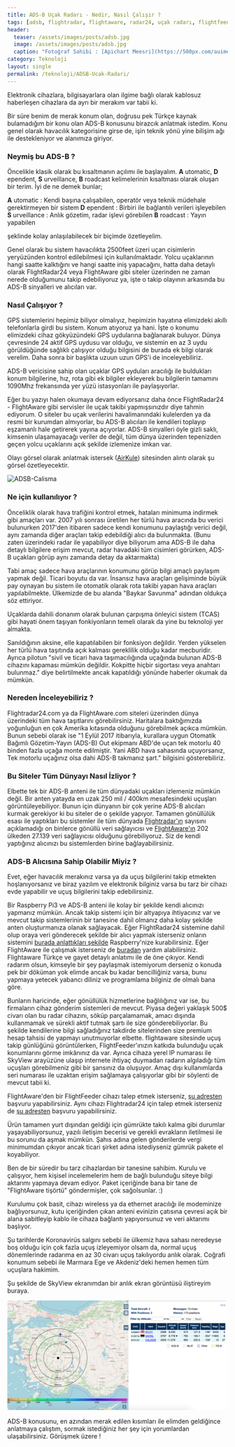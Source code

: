 ```yaml
---
title: ADS-B Uçak Radarı - Nedir, Nasıl Çalışır ?
tags: [adsb, flightradar, flightaware, radar24, uçak radarı, flightfeeder, radarbox, hava radarı]
header:
  teaser: /assets/images/posts/adsb.jpg
  image: /assets/images/posts/adsb.jpg
  caption: "Fotoğraf Sahibi : [Apichart Meesri](https://500px.com/auimeesri)"
category: Teknoloji
layout: single
permalink: /teknoloji/ADSB-Ucak-Radari/
---
```


Elektronik cihazlara, bilgisayarlara olan ilgime bağlı olarak kablosuz haberleşen cihazlara da ayrı bir merakım var tabii ki.

Bir süre benim de merak konum olan, doğrusu pek Türkçe kaynak bulamadığım bir konu olan ADS-B konusunu birazcık anlatmak istedim. Konu genel olarak havacılık kategorisine girse de, işin teknik yönü yine bilişim ağı ile destekleniyor ve alanımıza giriyor.

### Neymiş bu ADS-B ?

Öncelikle klasik olarak bu kısaltmanın açılımı ile başlayalım.
**A** utomatic, **D** ependent, **S** urveillance, **B** roadcast kelimelerinin kısaltması olarak oluşan bir terim. İyi de ne demek bunlar;

**A** utomatic : Kendi başına çalışabilen, operatör veya teknik müdehale gerektirmeyen bir sistem
**D** ependent : Birbiri ile bağlantılı verileri işleyebilen
**S** urveillance : Anlık gözetim, radar işlevi görebilen
**B** roadcast : Yayın yapabilen

şeklinde kolay anlaşılabilecek bir biçimde özetleyelim.

Genel olarak bu sistem havacılıkta 2500feet üzeri uçan cisimlerin yeryüzünden kontrol edilebilmesi için kullanılmaktadır. Yolcu uçaklarının hangi saatte kalktığını ve hangi saatte iniş yapacağını, hatta daha detaylı olarak FlightRadar24 veya FlightAware gibi siteler üzerinden ne zaman nerede olduğumunu takip edebiliyoruz ya, işte o takip olayının arkasında bu ADS-B sinyalleri ve alıcıları var.

### Nasıl Çalışıyor ?

GPS sistemlerini hepimiz biliyor olmalıyız, hepimizin hayatına elimizdeki akıllı telefonlarla girdi bu sistem. Konum atıyoruz ya hani. İşte o konumu elimizdeki cihaz gökyüzündeki GPS uydularına bağlanarak buluyor. Dünya çevresinde 24 aktif GPS uydusu var olduğu, ve sistemin en az 3 uydu görüldüğünde sağlıklı çalışıyor olduğu bilgisini de burada ek bilgi olarak verelim. Daha sonra bir başlıkta uzuun uzun GPS'i de inceleyebiliriz.

ADS-B vericisine sahip olan uçaklar GPS uyduları aracılığı ile buldukları konum bilgilerine, hız, rota gibi ek bilgiler ekleyerek bu bilgilerin tamamını 1090Mhz frekansında yer yüzü istasyonları ile paylaşıyorlar.

Eğer bu yazıyı halen okumaya devam ediyorsanız daha önce FlightRadar24 - FlightAware gibi servisler ile uçak takibi yapmışsınızdır diye tahmin ediyorum. O siteler bu uçak verilerini havalimanındaki kulelerden ya da resmi bir kurumdan almıyorlar, bu ADS-B alıcıları ile kendileri toplayıp eşzamanlı hale getirerek yayına açıyorlar. ADS-B sinyalleri öyle gizli saklı, kimsenin ulaşamayacağı veriler de değil, tüm dünya üzerinden tepenizden geçen yolcu uçaklarını açık şekilde izlemenize imkan var.

Olayı görsel olarak anlatmak istersek ([AirKule](http://www.airkule.com/yazar/ADS-B-ILE-GELECEGIN-PILOTSUZ-UCAK-TEKNOLOJISI/1229)) sitesinden alıntı olarak şu görsel özetleyecektir.

![ADSB-Calisma](http://www.airkule.com/images/image/ADS-B-takip-izleme05.jpg)

### Ne için kullanılıyor ?

Önceliklik olarak hava trafiğini kontrol etmek, hataları minimuma indirmek gibi amaçları var. 2007 yılı sonrası üretilen her türlü hava aracında bu verici bulunurken 2017'den itibaren sadece kendi konumunu paylaştığı verici değil, aynı zamanda diğer araçları takip edebildiği alıcı da bulunmakta. (Bunu zaten üzerindeki radar ile yapabiliyor diye biliyorum ama ADS-B ile daha detaylı bilgilere erişim mevcut, radar havadaki tüm cisimleri görürken, ADS-B uçakları görüp aynı zamanda detay da aktarmakta)

Tabi amaç sadece hava araçlarının konumunu görüp bilgi amaçlı paylaşım yapmak değil. Ticari boyutu da var. İnsansız hava araçları gelişiminde büyük pay oynayan bu sistem ile otomatik olarak rota takibi yapan hava araçları yapılabilmekte. Ülkemizde de bu alanda "Baykar Savunma" adından oldukça söz ettiriyor.

Uçaklarda dahili donanım olarak bulunan çarpışma önleyici sistem (TCAS) gibi hayati önem taşıyan fonkiyonların temeli olarak da yine bu teknoloji yer almakta.

Sanıldığının aksine, elle kapatılabilen bir fonksiyon değildir. Yerden yükselen her türlü hava taşıtında açık kalması gereklilik olduğu kadar mecburidir. Ayrıca pilotun "sivil ve ticari hava taşımacılığında uçağında bulunan ADS-B cihazını kapaması mümkün değildir. Kokpitte hiçbir sigortası veya anahtarı bulunmaz." diye belirtilmekte ancak kapatıldığı yönünde haberler okumak da mümkün.

### Nereden İnceleyebiliriz ?

Flightradar24.com ya da FlightAware.com siteleri üzerinden dünya üzerindeki tüm hava taşıtlarını görebilirsiniz. Haritalara baktığımızda yoğunluğun en çok Amerika kıtasında olduğunu görebilmek açıkca mümkün. Bunun sebebi olarak ise "1 Eylül 2017 itibarıyla, kurallara uygun Otomatik Bağımlı Gözetim-Yayın (ADS-B) Out ekipmanı ABD'de uçan tek motorlu 40 binden fazla uçağa monte edilmiştir. Yani ABD hava sahasında uçuyorsanız, Tek motorlu uçağınız olsa dahi ADS-B takmanız şart." bilgisini gösterebiliriz.

### Bu Siteler Tüm Dünyayı Nasıl İzliyor ?

Elbette tek bir ADS-B anteni ile tüm dünyadaki uçakları izlemeniz mümkün değil. Bir anten yatayda en uzak 250 mil / 400km mesafesindeki uçuşları görüntüleyebiliyor. Bunun için dünyanın bir çok yerine ADS-B alıcıları kurmak gerekiyor ki bu siteler de o şekilde yapıyor. Tamamen gönüllülük esası ile yaptıkları bu sistemler ile tüm dünyada [Flightradar'ın](https://www.flightradar24.com/share-statistics) sayısını açıklamadığı on binlerce gönüllü veri sağlayıcısı  ve [FlightAware'ın](https://flightaware.com/adsb/stats/) 202 ülkeden 27.139 veri sağlayıcısı olduğunu görebiliyoruz. Siz de kendi yaptığınız alıcınızı bu sistemlerden birine bağlayabilirsiniz.

### ADS-B Alıcısına Sahip Olabilir Miyiz ?

Evet, eğer havacılık merakınız varsa ya da uçuş bilgilerini takip etmekten hoşlanıyorsanız ve biraz yazılım ve elektronik bilginiz varsa bu tarz bir cihazı evde yapabilir ve uçuş bilgilerini takip edebilirsiniz.

Bir Raspberry Pi3 ve ADS-B anteni ile kolay bir şekilde kendi alıcınızı yapmanız mümkün. Ancak takip sistemi için bir altyapıya ihtiyacınız var ve mevcut takip sistemlerinin bir tanesine dahil olmanız daha kolay şekilde anten oluşturmanıza olanak sağlayacak. Eğer FlightRadar24 sistemine dahil olup oraya veri gönderecek şekilde bir alıcı yapmak isterseniz onların sistemini [burada anlattıkları şekilde](https://www.flightradar24.com/share-your-data) Raspberry'nize kurabilirsiniz.
Eğer FlightAware ile çalışmak isterseniz de [buradan](https://flightaware.com/adsb/piaware/build) yardım alabilirsiniz. Flightaware Türkçe ve gayet detaylı anlatımı ile de öne çıkıyor.
Kendi radarım olsun, kimseyle bir şey paylaşmak istemiyorum derseniz o konuda pek bir döküman yok elimde ancak bu kadar bencilliğiniz varsa, bunu yapmaya yetecek yabancı diliniz ve programlama bilginiz de olmalı bana göre.

Bunların haricinde, eğer gönüllülük hizmetlerine bağlılığınız var ise, bu firmaların cihaz gönderim sistemleri de mevcut. Piyasa değeri yaklaşık 500$ civarı olan bu radar cihazını, söküp parçalamamak, amacı dışında kullanmamak ve sürekli aktif tutmak şartı ile size gönderebiliyorlar. Bu şekilde kendilerine bilgi sağladığınız takdirde sitelerinden size premium hesap tahsisi de yapmayı unutmuyorlar elbette. flightaware sitesinde uçuş takip günlüğünü görüntülerken, FlightFeeder'ınızın katkıda bulunduğu uçak konumlarını görme imkânınız da var. Ayrıca cihaza yerel IP numarası ile SkyView arayüzüne ulaşıp internete ihtiyaç duymadan radarın algıladığı tüm uçuşları görebilmeniz gibi bir şansınız da oluşuyor. Amaç dışı kullanımlarda seri numarası ile uzaktan erişim sağlamaya çalışıyorlar gibi bir söylenti de mevcut tabii ki.

FlightAware'den bir FlightFeeder cihazı talep etmek isterseniz, [şu adresten](https://tr.flightaware.com/adsb/request) başvuru yapabilirsiniz. Aynı cihazı Flightradar24 için talep etmek isterseniz de [şu adresten](https://www.flightradar24.com/apply-for-receiver) başvuru yapabilirsiniz.

Ürün tamamen yurt dışından geldiği için gümrükte takılı kalma gibi durumlar yaşayabiliyorsunuz, yazılı iletişim becerisi ve gerekli evrakların iletilmesi ile bu sorunu da aşmak mümkün. Şahıs adına gelen gönderilerde vergi minimumdan çıkıyor ancak ticari şirket adına istediyseniz gümrük pakete el koyabiliyor.

Ben de bir süredir bu tarz cihazlardan bir tanesine sahibim. Kurulu ve çalışıyor, hem kişisel incelemelerim hem de bağlı bulunduğu siteye bilgi aktarımı yapmaya devam ediyor. Paket içeriğinde bana bir tane de "FlightAware tişörtü" göndermişler, çok sağolsunlar. :)

Kurulumu çok basit, cihazı wireless ya da ethernet aracılığı ile modeminize bağlıyorsunuz, kutu içeriğinden çıkan anteni evinizin çatısına çevresi açık bir alana sabitleyip kablo ile cihaza bağlantı yapıyorsunuz ve veri aktarımı başlıyor.

Şu tarihlerde Koronavirüs salgını sebebi ile ülkemiz hava sahası neredeyse boş olduğu için çok fazla uçuş izleyemiyor olsam da, normal uçuş dönemlerinde radarıma en az 30 civarı uçuş takılıyordu anlık olarak. Coğrafi konumum sebebi ile Marmara Ege ve Akdeniz'deki hemen hemen tüm uçuşlara hakimim.

Şu şekilde de SkyView ekranımdan bir anlık ekran görüntüsü iliştireyim buraya.

![ADSB-Radar](/assets/images/posts/yazi/radar.jpg)

ADS-B konusunu, en azından merak edilen kısımları ile elimden geldiğince anlatmaya çalıştım, sormak istediğiniz her şey için yorumlardan ulaşabilirsiniz. Görüşmek üzere !
